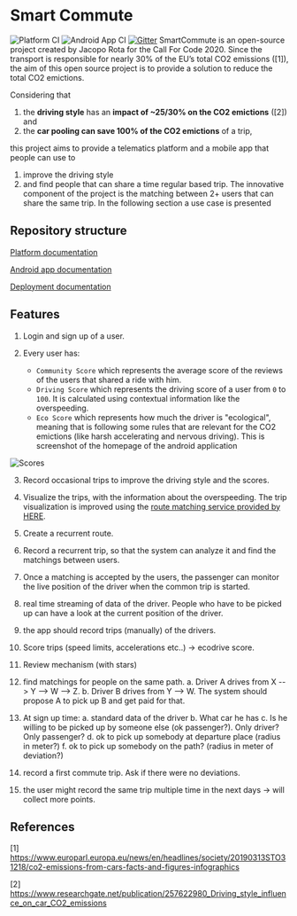 # Smart Commute
![Platform CI](https://github.com/r00ta/SmartCommute/workflows/Platform%20CI/badge.svg)
![Android App CI](https://github.com/r00ta/SmartCommute/workflows/Android%20App%20CI/badge.svg)
[![Gitter](https://img.shields.io/badge/gitter-join%20chat-1dce73.svg)](https://gitter.im/SmartCommute/community)
SmartCommute is an open-source project created by Jacopo Rota for the Call For Code 2020. 
Since the transport is responsible for nearly 30% of the EU’s total CO2 emissions ([1]), the aim of this open source project is to provide a solution to reduce the total CO2 emictions. 

Considering that
1. the **driving style** has an **impact of ~25/30% on the CO2 emictions** ([2]) and
2. the **car pooling can save 100% of the CO2 emictions** of a trip,

this project aims to provide a telematics platform and a mobile app that people can use to
1. improve the driving style 
2. and find people that can share a time regular based trip. The innovative component of the project is the matching between 2+ users that can share the same trip. In the following section a use case is presented

## Repository structure

[Platform documentation](platform/README.md) 

[Android app documentation](app/README.md) 

[Deployment documentation](deploy/README.md)

## Features

1. Login and sign up of a user.

2. Every user has:
	- `Community Score` which represents the average score of the reviews of the users that shared a ride with him.
	- `Driving Score` which represents the driving score of a user from `0` to `100`. It is calculated using contextual information like the overspeeding.
	- `Eco Score` which represents how much the driver is "ecological", meaning that is following some rules that are relevant for the CO2 emictions (like harsh accelerating and nervous driving).
	This is screenshot of the homepage of the android application
  
![Scores](https://user-images.githubusercontent.com/18282531/85065349-4a2ad100-b1ad-11ea-87bd-c2b2b5e73a3c.png)

3. Record occasional trips to improve the driving style and the scores.

4. Visualize the trips, with the information about the overspeeding. The trip visualization is improved using the [route matching service provided by HERE](https://developer.here.com/documentation/route-match/dev_guide/topics/quick-start-gps-trace-route.html).

5. Create a recurrent route.

6. Record a recurrent trip, so that the system can analyze it and find the matchings between users.

7. Once a matching is accepted by the users, the passenger can monitor the live position of the driver when the common trip is started.

1. real time streaming of data of the driver. People who have to be picked up can have a look at the current position of the driver. 
2. the app should record trips (manually) of the drivers. 
3. Score trips (speed limits, accelerations etc..) -> ecodrive score. 
4. Review mechanism (with stars)
5. find matchings for people on the same path.
	a. Driver A drives from X --> Y --> W --> Z. 
	b. Driver B drives from Y --> W.
	The system should propose A to pick up B and get paid for that. 
6. At sign up time:
	a. standard data of the driver
	b. What car he has
	c. Is he willing to be picked up by someone else (ok passenger?). Only driver? Only passenger? 
	d. ok to pick up somebody at departure place (radius in meter?)
	f. ok to pick up somebody on the path? (radius in meter of deviation?)
7. record a first commute trip. Ask if there were no deviations. 
8. the user might record the same trip multiple time in the next days -> will collect more points. 


## References
[1] https://www.europarl.europa.eu/news/en/headlines/society/20190313STO31218/co2-emissions-from-cars-facts-and-figures-infographics

[2] https://www.researchgate.net/publication/257622980_Driving_style_influence_on_car_CO2_emissions
